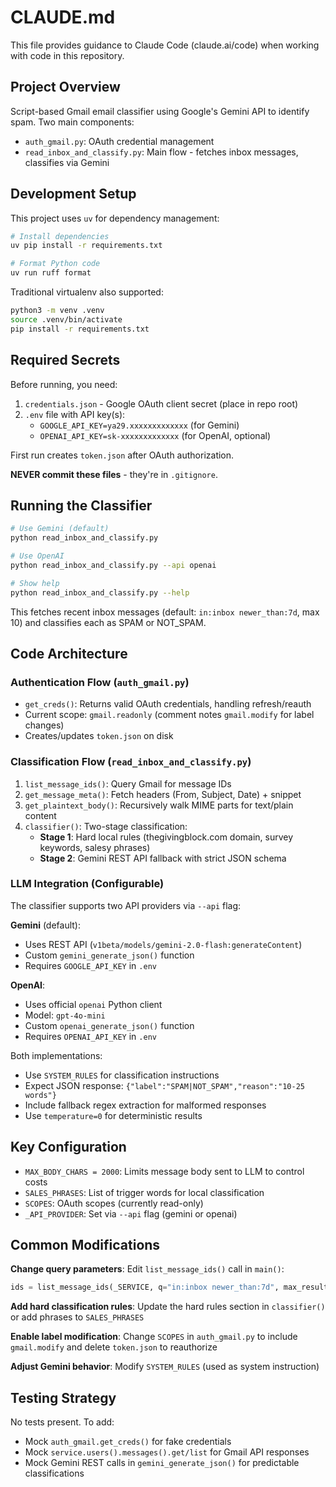 # CLAUDE.md

This file provides guidance to Claude Code (claude.ai/code) when working with code in this repository.

## Project Overview

Script-based Gmail email classifier using Google's Gemini API to identify spam. Two main components:
- `auth_gmail.py`: OAuth credential management
- `read_inbox_and_classify.py`: Main flow - fetches inbox messages, classifies via Gemini

## Development Setup

This project uses `uv` for dependency management:

```bash
# Install dependencies
uv pip install -r requirements.txt

# Format Python code
uv run ruff format
```

Traditional virtualenv also supported:
```bash
python3 -m venv .venv
source .venv/bin/activate
pip install -r requirements.txt
```

## Required Secrets

Before running, you need:
1. `credentials.json` - Google OAuth client secret (place in repo root)
2. `.env` file with API key(s):
   - `GOOGLE_API_KEY=ya29.xxxxxxxxxxxxx` (for Gemini)
   - `OPENAI_API_KEY=sk-xxxxxxxxxxxxx` (for OpenAI, optional)

First run creates `token.json` after OAuth authorization.

**NEVER commit these files** - they're in `.gitignore`.

## Running the Classifier

```bash
# Use Gemini (default)
python read_inbox_and_classify.py

# Use OpenAI
python read_inbox_and_classify.py --api openai

# Show help
python read_inbox_and_classify.py --help
```

This fetches recent inbox messages (default: `in:inbox newer_than:7d`, max 10) and classifies each as SPAM or NOT_SPAM.

## Code Architecture

### Authentication Flow (`auth_gmail.py`)
- `get_creds()`: Returns valid OAuth credentials, handling refresh/reauth
- Current scope: `gmail.readonly` (comment notes `gmail.modify` for label changes)
- Creates/updates `token.json` on disk

### Classification Flow (`read_inbox_and_classify.py`)
1. `list_message_ids()`: Query Gmail for message IDs
2. `get_message_meta()`: Fetch headers (From, Subject, Date) + snippet
3. `get_plaintext_body()`: Recursively walk MIME parts for text/plain content
4. `classifier()`: Two-stage classification:
   - **Stage 1**: Hard local rules (thegivingblock.com domain, survey keywords, salesy phrases)
   - **Stage 2**: Gemini REST API fallback with strict JSON schema

### LLM Integration (Configurable)
The classifier supports two API providers via `--api` flag:

**Gemini** (default):
- Uses REST API (`v1beta/models/gemini-2.0-flash:generateContent`)
- Custom `gemini_generate_json()` function
- Requires `GOOGLE_API_KEY` in `.env`

**OpenAI**:
- Uses official `openai` Python client
- Model: `gpt-4o-mini`
- Custom `openai_generate_json()` function
- Requires `OPENAI_API_KEY` in `.env`

Both implementations:
- Use `SYSTEM_RULES` for classification instructions
- Expect JSON response: `{"label":"SPAM|NOT_SPAM","reason":"10-25 words"}`
- Include fallback regex extraction for malformed responses
- Use `temperature=0` for deterministic results

## Key Configuration

- `MAX_BODY_CHARS = 2000`: Limits message body sent to LLM to control costs
- `SALES_PHRASES`: List of trigger words for local classification
- `SCOPES`: OAuth scopes (currently read-only)
- `_API_PROVIDER`: Set via `--api` flag (gemini or openai)

## Common Modifications

**Change query parameters**: Edit `list_message_ids()` call in `main()`:
```python
ids = list_message_ids(_SERVICE, q="in:inbox newer_than:7d", max_results=10)
```

**Add hard classification rules**: Update the hard rules section in `classifier()` or add phrases to `SALES_PHRASES`

**Enable label modification**: Change `SCOPES` in `auth_gmail.py` to include `gmail.modify` and delete `token.json` to reauthorize

**Adjust Gemini behavior**: Modify `SYSTEM_RULES` (used as system instruction)

## Testing Strategy

No tests present. To add:
- Mock `auth_gmail.get_creds()` for fake credentials
- Mock `service.users().messages().get/list` for Gmail API responses
- Mock Gemini REST calls in `gemini_generate_json()` for predictable classifications
